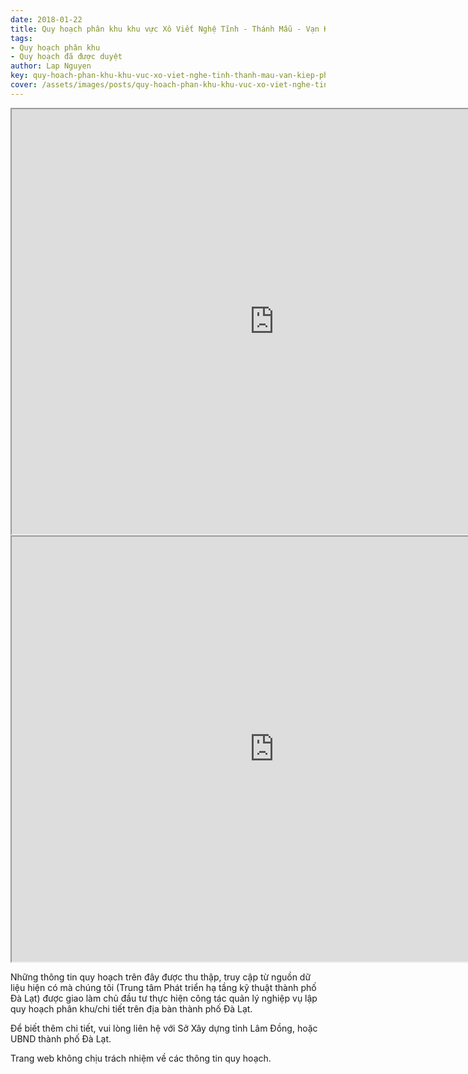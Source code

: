 ```yaml
---
date: 2018-01-22
title: Quy hoạch phân khu khu vực Xô Viết Nghệ Tĩnh - Thánh Mẫu - Vạn Kiếp, Phường 7, Phường 8 (Khu B4)
tags:
- Quy hoạch phân khu
- Quy hoạch đã được duyệt
author: Lap Nguyen
key: quy-hoach-phan-khu-khu-vuc-xo-viet-nghe-tinh-thanh-mau-van-kiep-phuong-7-phuong-8-khu-b4
cover: /assets/images/posts/quy-hoach-phan-khu-khu-vuc-xo-viet-nghe-tinh-thanh-mau-van-kiep-phuong-7-phuong-8-khu-b4.png
---
```


<iframe src="https://drive.google.com/file/d/1hH25Xd7XyQaVpxJd8WTek-Lxhs9pvOmK/preview" width="840" height="680"></iframe>
<!--more-->
<iframe src="https://drive.google.com/file/d/1lSbOngRsgVczoO-Bu51A_aQixxg86lJL/preview" width="840" height="680"></iframe>

Những thông tin quy hoạch trên đây được thu thập, truy cập từ nguồn dữ liệu hiện có mà chúng tôi 
(Trung tâm Phát triển hạ tầng kỹ thuật thành phố Đà Lạt) được giao làm chủ đầu tư thực hiện công tác quản lý nghiệp vụ 
lập quy hoạch phân khu/chi tiết trên địa bàn thành phố Đà Lạt.

Để biết thêm chi tiết, vui lòng liên hệ với Sở Xây dựng tỉnh Lâm Đồng, hoặc UBND thành phố Đà Lạt.

Trang web không chịu trách nhiệm về các thông tin quy hoạch.